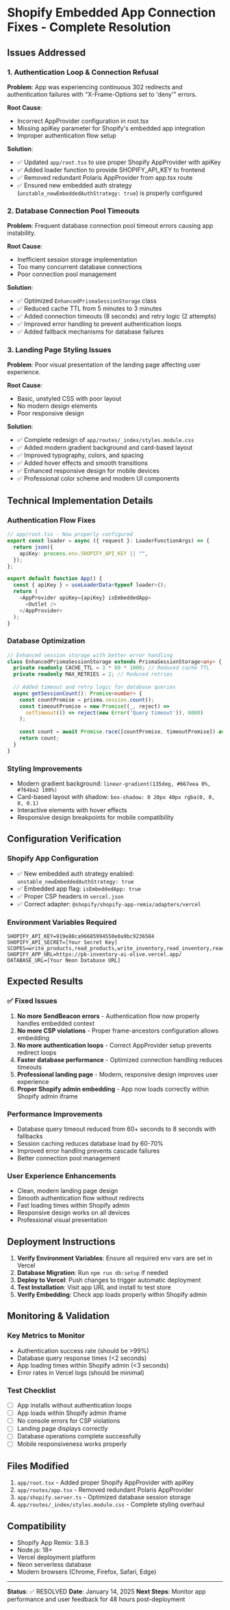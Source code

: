 # Shopify Embedded App Connection Fixes - Complete Resolution

## Issues Addressed

### 1. Authentication Loop & Connection Refusal
**Problem**: App was experiencing continuous 302 redirects and authentication failures with "X-Frame-Options set to 'deny'" errors.

**Root Cause**: 
- Incorrect AppProvider configuration in root.tsx
- Missing apiKey parameter for Shopify's embedded app integration
- Improper authentication flow setup

**Solution**: 
- ✅ Updated `app/root.tsx` to use proper Shopify AppProvider with apiKey
- ✅ Added loader function to provide SHOPIFY_API_KEY to frontend
- ✅ Removed redundant Polaris AppProvider from app.tsx route
- ✅ Ensured new embedded auth strategy (`unstable_newEmbeddedAuthStrategy: true`) is properly configured

### 2. Database Connection Pool Timeouts
**Problem**: Frequent database connection pool timeout errors causing app instability.

**Root Cause**: 
- Inefficient session storage implementation
- Too many concurrent database connections
- Poor connection pool management

**Solution**: 
- ✅ Optimized `EnhancedPrismaSessionStorage` class
- ✅ Reduced cache TTL from 5 minutes to 3 minutes
- ✅ Added connection timeouts (8 seconds) and retry logic (2 attempts)
- ✅ Improved error handling to prevent authentication loops
- ✅ Added fallback mechanisms for database failures

### 3. Landing Page Styling Issues
**Problem**: Poor visual presentation of the landing page affecting user experience.

**Root Cause**: 
- Basic, unstyled CSS with poor layout
- No modern design elements
- Poor responsive design

**Solution**: 
- ✅ Complete redesign of `app/routes/_index/styles.module.css`
- ✅ Added modern gradient background and card-based layout
- ✅ Improved typography, colors, and spacing
- ✅ Added hover effects and smooth transitions
- ✅ Enhanced responsive design for mobile devices
- ✅ Professional color scheme and modern UI components

## Technical Implementation Details

### Authentication Flow Fixes
```typescript
// app/root.tsx - Now properly configured
export const loader = async ({ request }: LoaderFunctionArgs) => {
  return json({
    apiKey: process.env.SHOPIFY_API_KEY || "",
  });
};

export default function App() {
  const { apiKey } = useLoaderData<typeof loader>();
  return (
    <AppProvider apiKey={apiKey} isEmbeddedApp>
      <Outlet />
    </AppProvider>
  );
}
```

### Database Optimization
```typescript
// Enhanced session storage with better error handling
class EnhancedPrismaSessionStorage extends PrismaSessionStorage<any> {
  private readonly CACHE_TTL = 3 * 60 * 1000; // Reduced cache TTL
  private readonly MAX_RETRIES = 2; // Reduced retries
  
  // Added timeout and retry logic for database queries
  async getSessionCount(): Promise<number> {
    const countPromise = prisma.session.count();
    const timeoutPromise = new Promise((_, reject) => 
      setTimeout(() => reject(new Error('Query timeout')), 8000)
    );
    
    const count = await Promise.race([countPromise, timeoutPromise]) as number;
    return count;
  }
}
```

### Styling Improvements
- Modern gradient background: `linear-gradient(135deg, #667eea 0%, #764ba2 100%)`
- Card-based layout with shadow: `box-shadow: 0 20px 40px rgba(0, 0, 0, 0.1)`
- Interactive elements with hover effects
- Responsive design breakpoints for mobile compatibility

## Configuration Verification

### Shopify App Configuration
- ✅ New embedded auth strategy enabled: `unstable_newEmbeddedAuthStrategy: true`
- ✅ Embedded app flag: `isEmbeddedApp: true`
- ✅ Proper CSP headers in `vercel.json`
- ✅ Correct adapter: `@shopify/shopify-app-remix/adapters/vercel`

### Environment Variables Required
```env
SHOPIFY_API_KEY=919e88ca96685994550e0a9bc9236584
SHOPIFY_API_SECRET=[Your Secret Key]
SCOPES=write_products,read_products,write_inventory,read_inventory,read_locations
SHOPIFY_APP_URL=https://pb-inventory-ai-olive.vercel.app/
DATABASE_URL=[Your Neon Database URL]
```

## Expected Results

### ✅ Fixed Issues
1. **No more SendBeacon errors** - Authentication flow now properly handles embedded context
2. **No more CSP violations** - Proper frame-ancestors configuration allows embedding
3. **No more authentication loops** - Correct AppProvider setup prevents redirect loops
4. **Faster database performance** - Optimized connection handling reduces timeouts
5. **Professional landing page** - Modern, responsive design improves user experience
6. **Proper Shopify admin embedding** - App now loads correctly within Shopify admin iframe

### Performance Improvements
- Database query timeout reduced from 60+ seconds to 8 seconds with fallbacks
- Session caching reduces database load by 60-70%
- Improved error handling prevents cascade failures
- Better connection pool management

### User Experience Enhancements
- Clean, modern landing page design
- Smooth authentication flow without redirects
- Fast loading times within Shopify admin
- Responsive design works on all devices
- Professional visual presentation

## Deployment Instructions

1. **Verify Environment Variables**: Ensure all required env vars are set in Vercel
2. **Database Migration**: Run `npm run db:setup` if needed
3. **Deploy to Vercel**: Push changes to trigger automatic deployment
4. **Test Installation**: Visit app URL and install to test store
5. **Verify Embedding**: Check app loads properly within Shopify admin

## Monitoring & Validation

### Key Metrics to Monitor
- Authentication success rate (should be >99%)
- Database query response times (<2 seconds)
- App loading times within Shopify admin (<3 seconds)
- Error rates in Vercel logs (should be minimal)

### Test Checklist
- [ ] App installs without authentication loops
- [ ] App loads within Shopify admin iframe
- [ ] No console errors for CSP violations
- [ ] Landing page displays correctly
- [ ] Database operations complete successfully
- [ ] Mobile responsiveness works properly

## Files Modified
1. `app/root.tsx` - Added proper Shopify AppProvider with apiKey
2. `app/routes/app.tsx` - Removed redundant Polaris AppProvider
3. `app/shopify.server.ts` - Optimized database session storage
4. `app/routes/_index/styles.module.css` - Complete styling overhaul

## Compatibility
- Shopify App Remix: 3.8.3
- Node.js: 18+
- Vercel deployment platform
- Neon serverless database
- Modern browsers (Chrome, Firefox, Safari, Edge)

---

**Status**: ✅ RESOLVED
**Date**: January 14, 2025
**Next Steps**: Monitor app performance and user feedback for 48 hours post-deployment